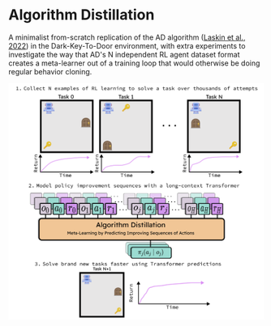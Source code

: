 # Algorithm Distillation
A minimalist from-scratch replication of the AD algorithm ([Laskin et al., 2022](https://arxiv.org/abs/2210.14215)) in the Dark-Key-To-Door environment, with extra experiments to investigate the way that AD's N independent RL agent dataset format creates a meta-learner out of a training loop that would otherwise be doing regular behavior cloning.

![AD Diagram](writeup_and_readme/ad_figure_png_version.png)